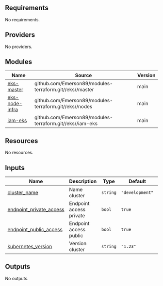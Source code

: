 ## Requirements

No requirements.

## Providers

No providers.

## Modules

| Name | Source | Version |
|------|--------|---------|
| <a name="module_eks-master"></a> [eks-master](#module\_eks-master) | github.com/Emerson89/modules-terraform.git//eks//master | main |
| <a name="module_eks-node-infra"></a> [eks-node-infra](#module\_eks-node-infra) | github.com/Emerson89/modules-terraform.git//eks//nodes | main |
| <a name="module_iam-eks"></a> [iam-eks](#module\_iam-eks) | github.com/Emerson89/modules-terraform.git//eks//iam-eks | main |

## Resources

No resources.

## Inputs

| Name | Description | Type | Default | Required |
|------|-------------|------|---------|:--------:|
| <a name="input_cluster_name"></a> [cluster\_name](#input\_cluster\_name) | Name cluster | `string` | `"development"` | no |
| <a name="input_endpoint_private_access"></a> [endpoint\_private\_access](#input\_endpoint\_private\_access) | Endpoint access private | `bool` | `true` | no |
| <a name="input_endpoint_public_access"></a> [endpoint\_public\_access](#input\_endpoint\_public\_access) | Endpoint access public | `bool` | `true` | no |
| <a name="input_kubernetes_version"></a> [kubernetes\_version](#input\_kubernetes\_version) | Version cluster | `string` | `"1.23"` | no |

## Outputs

No outputs.
